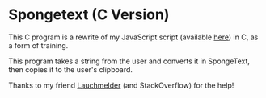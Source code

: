 # Spongetext (C Version)

This C program is a rewrite of my JavaScript script (available [here](https://github.com/MrVideo/SpongeText)) in C, as a form of training.

This program takes a string from the user and converts it in SpongeText, then copies it to the user's clipboard.

Thanks to my friend [Lauchmelder](https://github.com/Lauchmelder23) (and StackOverflow) for the help!
